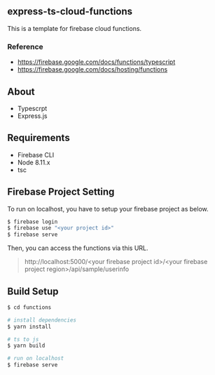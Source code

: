 ## express-ts-cloud-functions
This is a template for firebase cloud functions.

### Reference
- https://firebase.google.com/docs/functions/typescript
- https://firebase.google.com/docs/hosting/functions

## About
- Typescrpt
- Express.js

## Requirements
- Firebase CLI
- Node 8.11.x
- tsc

## Firebase Project Setting
To run on localhost, you have to setup your firebase project as below.

```bash
$ firebase login
$ firebase use "<your project id>"
$ firebase serve
```

Then, you can access the functions via this URL.

> http://localhost:5000/\<your firebase project id>/\<your firebase project region>/api/sample/userinfo


## Build Setup
```bash
$ cd functions

# install dependencies
$ yarn install

# ts to js
$ yarn build

# run on localhost
$ firebase serve
```
